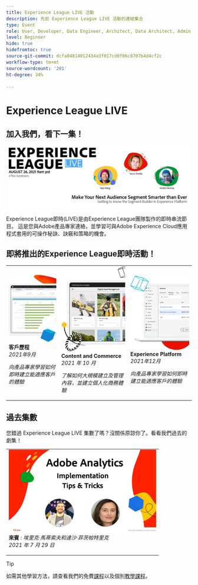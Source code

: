 ```yaml
---
title: Experience League LIVE 活動
description: 先前 Experience League LIVE 活動的連結集合
type: Event
role: User, Developer, Data Engineer, Architect, Data Architect, Admin, Leader
level: Beginner
hide: true
hidefromtoc: true
source-git-commit: dcfa04814012434a3f017cd0f06c8707b4d4cf2c
workflow-type: tm+mt
source-wordcount: '201'
ht-degree: 34%

---
```



# Experience League LIVE

## 加入我們，看下一集！

<a href="https://www.youtube.com/watch?v=rogVKsTFbWk"><img alt="按一下「 」會將您導向至YouTube大堂的「Experience League直播」" src="assets/1440x492.png" /></a>

Experience League即時(LIVE)是由Experience League團隊製作的即時串流節目。  這是您與Adobe產品專家連絡，並學習可與Adobe Experience Cloud應用程式套用的可操作秘訣、訣竅和策略的機會。


## 即將推出的Experience League即時活動！

<table>
<tr>
  <td>
      <img alt="內容服務" src="./assets/journeys.png" />
     <div>
          <strong>客戶歷程</strong>
     </div>
     <div>
          <em>2021年9月</em>
     </div>
    <p>
    <em>向產品專家學習如何即時建立能適應客戶的體驗</em>
    <p>
  </td>
  <td>
      <img alt="內容服務" src="./assets/content.png" />
     <div>
          <strong>Content and Commerce</strong>
     <div>
          <em>2021 年 10 月</em>
     </div>
     </div>
    <p>
    <em>了解如何大規模建立及管理內容，並建立個人化商務體驗</em>
    <p>
  </td>
  <td>
      <img alt="內容服務" src="./assets/platform.png" />
     <div>
          <strong>Experience Platform</strong>
     </div>
     <div>
          <em>2021年12月</em>
     </div>    
    <p>
    <em>向產品專家學習如何即時建立能適應客戶的體驗</em>
    <p>
  </td>
</tr>
</table>


## 過去集數

您錯過 Experience League LIVE 集數了嗎？沒關係原諒你了。看看我們過去的劇集！

<table>
<tr>

<td>
    <a href="https://www.youtube.com/watch?v=lxOvLCzEGBI">
      <img height="225" width="400" alt="Experience League上線" src="assets/exl-live-after2.jpg" />
    </a>
     <div>
          <strong>來賓</strong> : <i>埃里克·馬蒂索夫和達沙·菲茨帕特里克</i>
     </div>
     <div>
          <em>2021 年 7 月 29 日</em>
     </div>    
    <p>
    <em></em>
    <p>
  </td>
</tr>
</table>

>[!TIP]
>
>如需其他學習方法，請查看我們的免費[課程](https://experienceleague.adobe.com/#dashboard/learning)以及個別[教學課程](https://experienceleague.adobe.com/docs/home-tutorials.html)。
